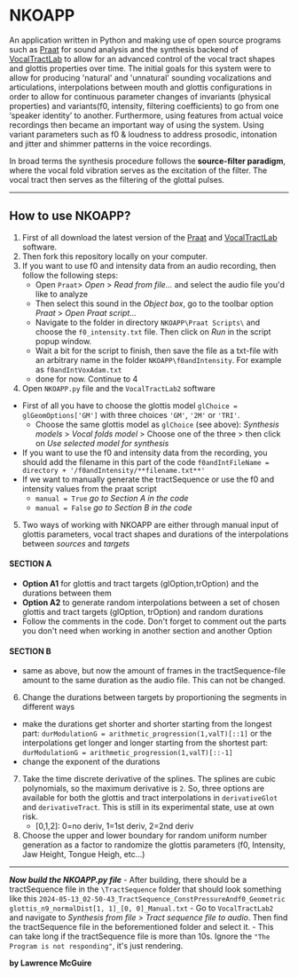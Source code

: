 # NKOAPP
An application written in Python and making use of open source programs such as [Praat](https://github.com/praat/praat) for sound analysis and the synthesis backend of [VocalTractLab](https://github.com/TUD-STKS/VocalTractLab-dev) to allow for an advanced control of the vocal tract shapes and glottis properties over time.
The initial goals for this system were to allow for producing 'natural' and 'unnatural' sounding vocalizations and articulations, interpolations between mouth and glottis configurations in order to allow for continuous parameter changes of invariants (physical properties) and variants(f0, intensity, filtering coefficients) to go from one ‘speaker identity’ to another. Furthermore, using features from actual voice recordings then became an important way of using the system. Using variant parameters such as f0 & loudness to address prosodic, intonation and jitter and shimmer patterns in the voice recordings.

In broad terms the synthesis procedure follows the **source-filter paradigm**, where the vocal fold vibration serves as the excitation of the filter. The vocal tract then serves as the filtering of the glottal pulses.

---

## How to use NKOAPP?
1. First of all download the latest version of the [Praat](https://github.com/praat/praat) and [VocalTractLab](https://github.com/TUD-STKS/VocalTractLab-dev) software. 
2. Then fork this repository locally on your computer.
3. If you want to use f0 and intensity data from an audio recording, then follow the following steps:
    - Open `Praat`> _Open_ > _Read from file..._ and select the audio file you'd like to analyze
    - Then select this sound in the _Object box_, go to the toolbar option _Praat_ > _Open Praat script..._
    - Navigate to the folder in directory `NKOAPP\Praat Scripts\` and choose the `f0_intensity.txt` file. Then click on _Run_ in the script popup window.
    - Wait a bit for the script to finish, then save the file as a txt-file with an arbitrary name in the folder `NKOAPP\f0andIntensity`. For example as `f0andIntVoxAdam.txt`
    - done for now. Continue to 4
4. Open `NKOAPP.py` file and the `VocalTractLab2` software
  - First of all you have to choose the glottis model `glChoice = glGeomOptions['GM']` with three choices `'GM'`, `'2M'` or `'TRI'`.
    - Choose the same glottis model as `glChoice` (see above): _Synthesis models_ > _Vocal folds model_ > Choose one of the three > then click on _Use selected model for synthesis_
  - If you want to use the f0 and intensity data from the recording, you should add the filename in this part of the code `f0andIntFileName = directory + '/f0andIntensity/**filename.txt**'`
  - If we want to manually generate the tractSequence or use the f0 and intensity values from the praat script
    - `manual = True` _go to Section A in the code_
    - `manual = False` _go to Section B in the code_
5. Two ways of working with NKOAPP are either through manual input of glottis parameters, vocal tract shapes and durations of the interpolations between _sources_ and _targets_ 
#### SECTION A
  - **Option A1** for glottis and tract targets (glOption,trOption) and the durations between them
  - **Option A2** to generate random interpolations between a set of chosen glottis and tract targets (glOption, trOption) and random durations
  - Follow the comments in the code. Don't forget to comment out the parts you don't need when working in another section and another Option

#### SECTION B
  - same as above, but now the amount of frames in the tractSequence-file amount to the same duration as the audio file. This can not be changed.

6. Change the durations between targets by proportioning the segments in different ways
  - make the durations get shorter and shorter starting from the longest part: `durModulationG = arithmetic_progression(1,valT)[::1]` or the interpolations get longer and longer starting from the shortest part: `durModulationG = arithmetic_progression(1,valT)[::-1]`
  - change the exponent of the durations
7. Take the time discrete derivative of the splines. The splines are cubic polynomials, so the maximum derivative is `2`. So, three options are available for both the glottis and tract interpolations in `derivativeGlot` and `derivativeTract`. This is still in its experimental state, use at own risk.
    - [0,1,2]: 0=no deriv, 1=1st deriv, 2=2nd deriv
8. Choose the upper and lower boundary for random uniform number generation as a factor to randomize the glottis parameters (f0, Intensity, Jaw Height, Tongue Heigh, etc...)

---

_**Now build the NKOAPP.py file**_
    - After building, there should be a tractSequence file in the `\TractSequence` folder that should look something like this `2024-05-13_02-50-43_TractSequence_ConstPressureAndf0_Geometric glottis_n9_normalDist[1, 1]_[0, 0]_Manual.txt`
    - Go to `VocalTractLab2` and navigate to _Synthesis from file_ > _Tract sequence file to audio_. Then find the tractSequence file in the beforementioned folder and select it.
    - This can take long if the tractSequence file is more than 10s. Ignore the `"The Program is not responding"`, it's just rendering. 

**by Lawrence McGuire**
    
